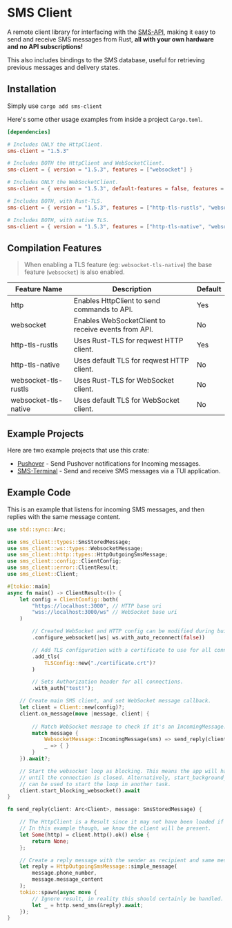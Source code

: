 # SMS Client

A remote client library for interfacing with the [SMS-API](https://github.com/morgverd/sms-api),
making it easy to send and receive SMS messages from Rust, **all with your own hardware and no API subscriptions!**

This also includes bindings to the SMS database, useful for retrieving previous messages and delivery states.

## Installation

Simply use `cargo add sms-client`

Here's some other usage examples from inside a project `Cargo.toml`.

```toml
[dependencies]

# Includes ONLY the HttpClient.
sms-client = "1.5.3"

# Includes BOTH the HttpClient and WebSocketClient.
sms-client = { version = "1.5.3", features = ["websocket"] }

# Includes ONLY the WebSocketClient.
sms-client = { version = "1.5.3", default-features = false, features = ["websocket"] }

# Includes BOTH, with Rust-TLS.
sms-client = { version = "1.5.3", features = ["http-tls-rustls", "websocket-tls-rustls"] }

# Includes BOTH, with native TLS.
sms-client = { version = "1.5.3", features = ["http-tls-native", "websocket-tls-native"] }
```

## Compilation Features

> When enabling a TLS feature (eg: `websocket-tls-native`) the base feature (`websocket`) is also enabled.

| Feature Name         | Description                                         | Default |
|----------------------|-----------------------------------------------------|---------|
| http                 | Enables HttpClient to send commands to API.         | Yes     |
| websocket            | Enables WebSocketClient to receive events from API. | No      |
| http-tls-rustls      | Uses Rust-TLS for reqwest HTTP client.              | Yes     |
| http-tls-native      | Uses default TLS for reqwest HTTP client.           | No      |
| websocket-tls-rustls | Uses Rust-TLS for WebSocket client.                 | No      |
| websocket-tls-native | Uses default TLS for WebSocket client.              | No      |

## Example Projects

Here are two example projects that use this crate:
- [Pushover](/examples/pushover) - Send Pushover notifications for Incoming messages.
- [SMS-Terminal](https://github.com/morgverd/sms-terminal) - Send and receive SMS messages via a TUI application.

## Example Code

This is an example that listens for incoming SMS messages, and then replies with the same message content.

```rust
use std::sync::Arc;

use sms_client::types::SmsStoredMessage;
use sms_client::ws::types::WebsocketMessage;
use sms_client::http::types::HttpOutgoingSmsMessage;
use sms_client::config::ClientConfig;
use sms_client::error::ClientResult;
use sms_client::Client;

#[tokio::main]
async fn main() -> ClientResult<()> {
    let config = ClientConfig::both(
        "https://localhost:3000", // HTTP base uri 
        "wss://localhost:3000/ws" // WebSocket base uri
    )

        // Created WebSocket and HTTP config can be modified during build.
        .configure_websocket(|ws| ws.with_auto_reconnect(false))

        // Add TLS configuration with a certificate to use for all connections.
        .add_tls(
            TLSConfig::new("./certificate.crt")?
        )

        // Sets Authorization header for all connections.
        .with_auth("test!");

    // Create main SMS client, and set WebSocket message callback.
    let client = Client::new(config)?;
    client.on_message(move |message, client| {
        
        // Match WebSocket message to check if it's an IncomingMessage.
        match message {
            WebsocketMessage::IncomingMessage(sms) => send_reply(client, sms),
            _ => { }
        }
    }).await?;

    // Start the websocket loop as blocking. This means the app will halt here
    // until the connection is closed. Alternatively, start_background_websocket()
    // can be used to start the loop in another task.
    client.start_blocking_websocket().await
}

fn send_reply(client: Arc<Client>, message: SmsStoredMessage) {

    // The HttpClient is a Result since it may not have been loaded if disabled by config.
    // In this example though, we know the client will be present.
    let Some(http) = client.http().ok() else {
        return None;
    };

    // Create a reply message with the sender as recipient and same message content.
    let reply = HttpOutgoingSmsMessage::simple_message(
        message.phone_number,
        message.message_content
    );
    tokio::spawn(async move {
        // Ignore result, in reality this should certainly be handled.
        let _ = http.send_sms(&reply).await;
    });
}
```